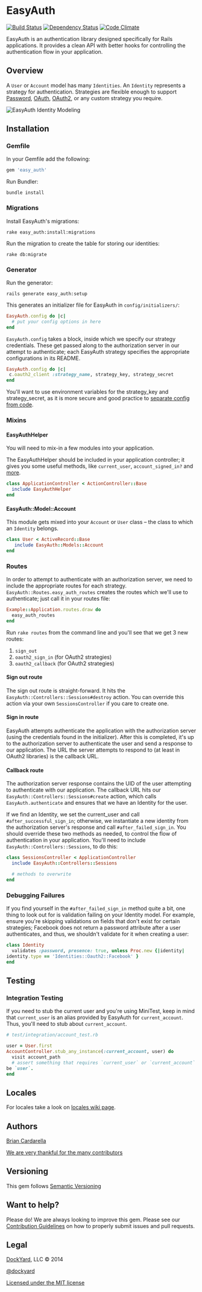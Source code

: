 # EasyAuth #

[![Build Status](https://secure.travis-ci.org/dockyard/easy_auth.png?branch=master)](http://travis-ci.org/dockyard/easy_auth)
[![Dependency Status](https://gemnasium.com/dockyard/easy_auth.png?travis)](https://gemnasium.com/dockyard/easy_auth)
[![Code Climate](https://codeclimate.com/github/dockyard/easy_auth.png)](https://codeclimate.com/github/dockyard/easy_auth)

EasyAuth is an authentication library designed specifically for Rails
applications. It provides a clean API with better hooks for controlling
the authentication flow in your application.

## Overview

A `User` or `Account` model has many `Identities`. An `Identity`
represents a strategy for authentication. Strategies are flexible enough to support [Password](https://github.com/dockyard/easy_auth-password), [OAuth](http://oauth.net/), [OAuth2](http://oauth.net/2/), or any custom strategy you require.

![EasyAuth Identity Modeling](http://i.imgur.com/LBafe.png)

## Installation ##

### Gemfile
In your Gemfile add the following:
```ruby
gem 'easy_auth'
```

Run Bundler:
```
bundle install
```

### Migrations
Install EasyAuth's migrations:
```
rake easy_auth:install:migrations
```

Run the migration to create the table for storing our identities:
```
rake db:migrate
```

### Generator
Run the generator:
```
rails generate easy_auth:setup
```

This generates an initializer file for EasyAuth in
`config/initializers/`:

```ruby
EasyAuth.config do |c|
  # put your config options in here
end
```

`EasyAuth.config` takes a block, inside which we specify our strategy
credentials. These get passed along to the authorization server in our attempt to
authenticate; each EasyAuth strategy specifies the appropriate configurations
in its README.

```ruby
EasyAuth.config do |c|
 c.oauth2_client :strategy_name, strategy_key, strategy_secret
end
```  

You'll want to use environment variables for the strategy_key and
strategy_secret, as it is more secure and good
practice to [separate config from code](http://12factor.net/config).

### Mixins
#### EasyAuthHelper
You will need to mix-in a few modules into your application.

The EasyAuthHelper should be included in your application controller; it
gives you some useful methods, like `current_user`, `account_signed_in?`
and
[more](https://github.com/dockyard/easy_auth/blob/master/lib/easy_auth/helpers/easy_auth.rb).

```ruby
class ApplicationController < ActionController::Base
  include EasyAuthHelper
end
```

#### EasyAuth::Model::Account
This module gets mixed into your `Account` or `User` class – the class to
which an `Identity` belongs.

```ruby
class User < ActiveRecord::Base
   include EasyAuth::Models::Account
end
```

### Routes
In order to attempt to authenticate with an authorization server, we need to include
the appropriate routes for each strategy. `EasyAuth::Routes.easy_auth_routes` creates the routes which we'll use
to authenticate; just call it in your routes file:

```ruby
Example::Application.routes.draw do
  easy_auth_routes
end
```

Run `rake routes` from the command line and you'll see that we get 3 new
routes:
1. `sign_out`
1. `oauth2_sign_in` (for OAuth2 strategies)
1. `oauth2_callback` (for OAuth2 strategies)

#### Sign out route
The sign out route is straight-forward. It hits the
`EasyAuth::Controllers::Sessions#destroy` action. You can override this action via
your own `SessionsController` if you care to create one.

#### Sign in route
EasyAuth attempts authenticate the application with the authorization server (using the credentials found in the
initializer). After this is completed, it's up to the authorization
server to
authenticate the user and send a response to our application. The URL
the server attempts to respond to (at least in OAuth2 libraries) is
the callback URL.

#### Callback route
The authorization server response contains the UID of the user attempting to
authenticate with our application. The callback URL hits our
`EasyAuth::Controllers::Sessions#create` action, which calls
`EasyAuth.authenticate` and ensures that we have an Identity for the
user.

If we find an Identity, we set the current_user and call
`#after_successful_sign_in`; otherwise, we instantiate a new identity
from the authorization server's response and call `#after_failed_sign_in`. You
should override these two methods as needed, to control the flow of
authentication in your application. You'll need to include `EasyAuth::Controllers::Sessions`,
to do this:

```ruby
class SessionsController < ApplicationController
  include EasyAuth::Controllers::Sessions

  # methods to overwrite
end
```

### Debugging Failures
If you find yourself in the `#after_failed_sign_in` method quite a bit,
one thing to look out for is validation failing on your Identity model.
For example, ensure you're skipping validations on fields that don't
exist for certain strategies; Facebook does not return a password attribute after a user
authenticates, and thus, we shouldn't validate for it when creating a
user:

```ruby
class Identity
  validates :password, presence: true, unless Proc.new {|identity|
identity.type == 'Identities::Oauth2::Facebook' }
end
``` 

## Testing

### Integration Testing
If you need to stub the current user and you're using MiniTest, keep in
mind that `current_user` is an alias provided by EasyAuth for
`current_account`. Thus, you'll need to stub about `current_account`.

```ruby
# test/integration/account_test.rb

user = User.first
AccountController.stub_any_instance(:current_account, user) do
  visit account_path
  # assert something that requires `current_user` or `current_account`
be `user`.
end
```

## Locales
For locales take a look on [locales wiki page](https://github.com/dockyard/easy_auth/wiki/Locales).

## Authors ##

[Brian Cardarella](http://twitter.com/bcardarella)

[We are very thankful for the many contributors](https://github.com/dockyard/easy_auth/graphs/contributors)

## Versioning ##

This gem follows [Semantic Versioning](http://semver.org)

## Want to help? ##

Please do! We are always looking to improve this gem. Please see our
[Contribution Guidelines](https://github.com/dockyard/easy_auth/blob/master/CONTRIBUTING.md)
on how to properly submit issues and pull requests.

## Legal ##

[DockYard](http://dockyard.com), LLC &copy; 2014

[@dockyard](http://twitter.com/dockyard)

[Licensed under the MIT license](http://www.opensource.org/licenses/mit-license.php)
